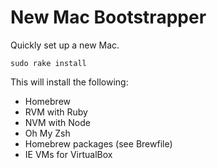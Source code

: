 # New Mac Bootstrapper

Quickly set up a new Mac.

`sudo rake install`

This will install the following:

* Homebrew
* RVM with Ruby
* NVM with Node
* Oh My Zsh
* Homebrew packages (see Brewfile)
* IE VMs for VirtualBox

